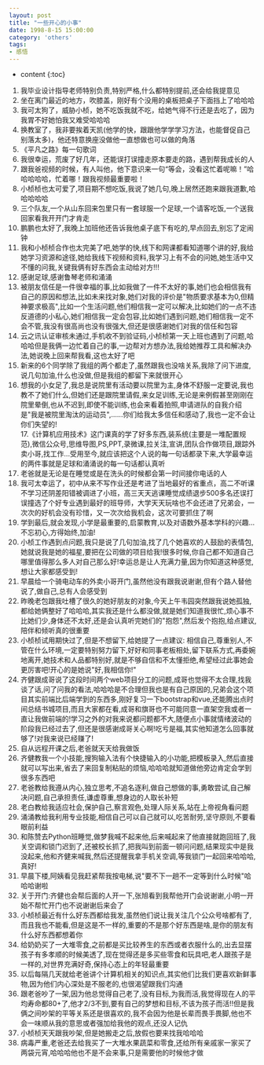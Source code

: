 ```yaml
---
layout: post
title: "一些开心的小事"
date: 1998-8-15 15:00:00
category: 'others'
tags:
- 感悟
---
```

* content
{:toc}











1. 我毕业设计指导老师特别负责,特别严格,什么都特别提前,还会给我提意见   
2. 坐在离门最近的地方，吹膝盖，刚好有个没用的桌板把桌子下面挡上了哈哈哈  
3. 我可太狗了，威胁小桢，她不吃饭我就不吃，给她气得不行还是去吃了，因为我胃不好她怕我又难受哈哈哈  
4. 换教室了，我非要挨着天凯(他学的快，跟跟他学学学习方法，也能督促自己别落太多)，他还特意换座没做他一直想做也可以做的角落  
5. 《平凡之路》每一句歌词  
6. 我很幸运，荒废了好几年，还能误打误撞走原本要走的路，遇到帮我成长的人  
7. 跟我爸视频的时候，有人叫他，他下意识来一句“等会，没看这忙着呢嘛！”哈哈哈哈哈，忙着哪！跟我视频最重要啦！  
8. 小桢桢也太可爱了,项目期不想吃饭,我说了她几句,晚上居然还跑来跟我道歉,哈哈哈哈哈  
9. 三个队友,一个从山东回来包里只有一套球服一个足球,一个请客吃饭,一个送我回家看我开开门才肯走  
10. 鹏鹏也太好了,我晚上加班他还告诉我他桌子底下有吃的,早点回去,别忘了定闹钟  
11. 我和小桢桢合作也太完美了吧,她学的快,线下和网课都看知道哪个讲的好,我给她学习资源和途径,她给我线下视频和资料,我学习上有不会的问她,她生活中又不懂的问我,关键我俩有好东西会主动给对方!!!  
12. 感谢足球,感谢鲁琴老师和涌涌  
13. 被朋友信任是一件很幸福的事,比如我做了一件不太好的事,她们也会相信我有自己的原因和想法,比如未来找对象,她们对我的评价是"物质要求基本为0,但精神要求极高",比如一个生活问题,他们相信我一定可以解决,比如她们的一点不违反道德的小私心,她们相信我一定会包容,比如她们遇到问题,她们相信我一定不会不管,我没有很高尚也没有很强大,但还是很感谢她们对我的信任和包容  
14. 云之讯认证审核未通过,手机收不到验证码,小桢桢第一天上班也遇到了问题,哈哈哈但是我俩一边忙着自己的事,一边帮对方想办法,我给她推荐工具和解决办法,她说晚上回来帮我看,这也太好了吧  
15. 新来的6个同学除了我组的两个都走了,虽然跟我也没啥关系,我除了问下进度,说几句加油,什么也没做,但是我组的都留下来就很开心  
16. 想我的小女足了,我总是说院里有活动要以院里为主,身体不舒服一定要说,我也教不了她们什么,但她们还是跟院里请假,来女足训练,无论是来例假甚至刚刚在院里晕倒,也从不迟到,即使不能训练,也会来看着拍照,申请进队的自我介绍是"我是被院里淘汰的运动员",......你们给我太多信任和感动了,我也一定不会让你们失望的!  
17.《计算机应用技术》这门课真的学了好多东西,装系统(主要是一堆配置规范),微信公众号,思维导图,PS,PPT,录微课,拉关注,宣讲,团队合作做项目,跟踪外卖小哥,找工作...受用至今,就应该把这个人说的每一句话都录下来,大学最幸运的两件事就是足球和涌涌说的每一句话都认真听  
18. 老爸就是无论是在睡觉或是在洗头的时候都会第一时间接你电话的人  
19. 我可太幸运了，初中从来不写作业还是考进了当地最好的省重点，高二不听课不学习还阴差阳错被调进了小班，高三天天逃课睡觉成绩退步500多名还误打误撞选了个好专业遇到最好的班导师，大学天天玩啥也不会还进了兄弟会，一次次的好机会没有珍惜，又一次次给我机会，这次可要抓住了啊  
20. 学到最后,就会发现,小学是最重要的,启蒙教育,以及对语数外基本学科的兴趣...不忘初心,方得始终,加油!  
21. 小桢工作遇到点问题,我只是说了几句加油,找了几个她喜欢的人鼓励的表情包,她就说我是她的福星,要把在公司做的项目给我!很多时候,你自己都不知道自己哪里值得那么多人对自己那么好!幸运总是让人充满力量,因为你知道这种感觉,想让大家都感受到!  
22. 早晨给一个骑电动车的外卖小哥开门,虽然他没有跟我说谢谢,但有个路人替他说了,做自己,总有人会感受到  
23. 昨晚老包跟我吐槽了很久的她好朋友的对象,今天上午韦园突然跟我说她孤独,都给她俩整好了哈哈哈,其实我还是什么都没做,就是她们知道我很忙,烦心事不比她们少,身体还不太好,还是会认真听完她们的"抱怨",然后发个抱抱,给点建议,陪伴和倾听真的很重要  
24. 小桢桢试用期快过了,但是不想留下,给她提了一点建议: 相信自己,尊重别人,不管在什么环境,一定要特别努力留下,好好和同事老板相处,留下联系方式,再委婉地离开,她技术和人品都特别好,就是不够自信和不太懂拒绝,希望经过此事她会更厉害吧!开心的是她说"好,我相信你!"  
25. 齐健跟成哥说了这段时间两个web项目分工的问题,成哥也觉得不太合理,找我谈了话,问了问我的看法,哈哈哈是不合理但我也是有自己原因的,兄弟会这个项目其实前端比后端学到的东西多,刚好复习一下bootstrap和vue,还能腾出点时间总结书城项目,而且大家都在看,成哥和旗哥也不可能同意一直架空我或者一直让我做前端的!学习之外的对我来说都问题都不大,随便点小事就情绪波动的阶段我已经过去了,但还是很感谢成哥关心啊!吃亏是福,其实他知道怎么回事就够了!对我来说已经赚了!  
26. 自从远程开课之后,老爸就天天给我做饭  
27. 齐健教我一个小技能,搜狗输入法有个快捷输入的小功能,把模板录入,然后直接就可以写出来,省去了来回复制粘贴的烦恼,哈哈哈就知道做他旁边肯定会学到很多东西吧  
28. 老爸教给我遵从内心,独立思考,不追名逐利,做自己想做的事,勇敢尝试,自己解决问题,自己承担责任,谦虚尊重,想身边的人取长补短  
29. 老白教给我适应社会,保护自己,察言观色,处理人际关系,站在上帝视角看问题  
30. 涌涌教给我利用专业技能,相信自己可以自己就可以,吃苦耐劳,坚守原则,不要看眼前利益  
31. 和陈赞去Python班睡觉,做梦我喊不起来他,后来喊起来了他直接就跑回班了,我关空调和锁门迟到了,还被校长抓了,把我叫到前面一顿问问题,结果现实中是我没起来,他和齐健来喊我,然后还提醒我拿手机关空调,等我锁门一起回来哈哈哈,真好!  
32. 早晨下楼,阿姨看见我赶紧帮我按电梯,说"要不下一趟不一定等到什么时候"哈哈哈谢啦  
33. 关于开门:齐健也会帮后面的人开一下,张旭看到我帮他开门会说谢谢,小明一开始不帮忙开门也不说谢谢后来会了  
34. 小桢桢最近有什么好东西都给我发,虽然他们说让我关注几个公众号啥都有了,而且我也不能看,但是这是不一样的,重要的不是那个好东西是啥,是你的朋友有什么好东西都想着你  
35. 给奶奶买了一大堆零食,之前都是买比较养生的东西或者衣服什么的,出去显摆孩子有多孝顺的时候美透了,现在觉得还是多买些零食和玩具吧,老人跟孩子是一样的,对世界充满好奇,保持心态上的年轻最重要  
37. 以后每隔几天就给老爸讲个计算机相关的知识点,其实他们比我们更喜欢新鲜事物,因为他们内心深处是不服老的,也很渴望跟我们沟通  
38. 跟老爸吵了一架,因为他总觉得自己老了,没有目标,为我而活,我觉得现在人的平均寿命都80+了,他才2/3不到,要有自己的梦想和目标,不该为孩子而活!!但是我俩之间吵架的平等关系还是很喜欢的,我不会因为他是长辈而畏手畏脚,他也不会一味顺从我的意思或者强加给我他的观点,还没人记仇  
39. 小桢桢天天跟我吵架,但是她搬走之后,放假也要来找我哈哈哈  
40. 病毒严重,老爸还去给我买了一大堆水果蔬菜和零食,还给所有亲戚家一家买了两袋元宵,哈哈哈他也不是不会来事,只是需要他的时候他才做  




